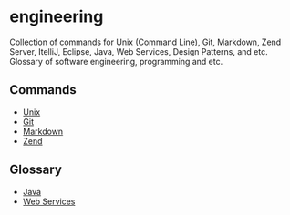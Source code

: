 engineering
===========

Collection of commands for Unix (Command Line), Git, Markdown, Zend Server, ItelliJ, Eclipse, Java, Web Services, Design Patterns, and etc. Glossary of software engineering, programming and etc.

Commands
--------

- [Unix](https://github.com/valerysamovich/engineering/blob/master/docs/unix.md)
- [Git](https://github.com/valerysamovich/engineering/blob/master/docs/git.md)
- [Markdown](https://github.com/valerysamovich/engineering/blob/master/docs/markdown.md)
- [Zend](https://github.com/valerysamovich/engineering/blob/master/docs/zend.md)

Glossary
--------

- [Java](https://github.com/valerysamovich/engineering/blob/master/docs/java.md)
- [Web Services](https://github.com/valerysamovich/engineering/blob/master/docs/web-services.md)
